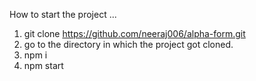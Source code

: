 How to start the project ...

1. git clone https://github.com/neeraj006/alpha-form.git
2. go to the directory in which the project got cloned.
3. npm i
4. npm start
